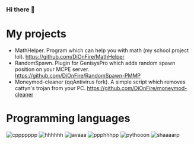 ### Hi there 👋

# My projects
- MathHelper. Program which can help you with math (my school project lol). https://github.com/DiOnFire/MathHelper
- RandomSpawn. Plugin for GenisysPro which adds random spawn position on your MCPE server. https://github.com/DiOnFire/RandomSpawn-PMMP
- Moneymod-cleaner (qqAntivirus fork). A simple script which removes cattyn's trojan from your PC. https://github.com/DiOnFire/moneymod-cleaner

# Programming languages

![cppppppp](https://user-images.githubusercontent.com/72194944/117534171-fd382f00-aff8-11eb-8a81-432eb8094ebb.png)
![hhhhhh](https://user-images.githubusercontent.com/72194944/117534172-ff9a8900-aff8-11eb-8367-2e8cacbf6761.png)
![javaaa](https://user-images.githubusercontent.com/72194944/117534176-00cbb600-aff9-11eb-916b-d67024a7ec2a.png)
![ppphhhpp](https://user-images.githubusercontent.com/72194944/117534178-01644c80-aff9-11eb-8e86-901a3cc1dfd7.png)
![pythooon](https://user-images.githubusercontent.com/72194944/117534179-01644c80-aff9-11eb-832c-3038bd5db2db.png)
![shaaaarp](https://user-images.githubusercontent.com/72194944/117534182-01fce300-aff9-11eb-958c-68e7a6c7ef20.png)
